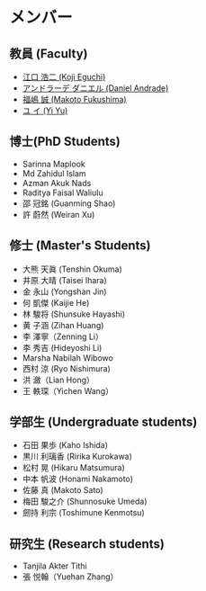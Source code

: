 # メンバー

## 教員 (Faculty)
- [江口 浩二 (Koji Eguchi)](https://researchmap.jp/eguchi?lang=ja)
- [アンドラーデ ダニエル (Daniel Andrade)](https://seeds.office.hiroshima-u.ac.jp/profile/ja.80a89287f8ce0746520e17560c007669.html)
- [福嶋 誠 (Makoto Fukushima)](https://sites.google.com/site/mfukushimawebjp)
- [ユ イ (Yi Yu)](https://researchmap.jp/yiyu?lang=ja)

## 博士(PhD Students)
- Sarinna Maplook
- Md Zahidul Islam
- Azman Akuk Nads
- Raditya Faisal Waliulu
- 邵 冠銘 (Guanming Shao)
- 許 蔚然 (Weiran Xu)

## 修士 (Master's Students)
- 大熊 天眞 (Tenshin Okuma)
- 井原 大晴 (Taisei Ihara)
- 金 永山 (Yongshan Jin)
- 何 凱傑 (Kaijie He)
- 林 駿将 (Shunsuke Hayashi)
- 黄 子涵 (Zihan Huang)
- 李 澤寧（Zenning Li）
- 李 秀吉 (Hideyoshi Li)
- Marsha Nabilah Wibowo
- 西村 涼 (Ryo Nishimura)
- 洪 瀲（Lian Hong）
- 王 軼琛（Yichen Wang）

## 学部生 (Undergraduate students)
- 石田 果歩 (Kaho Ishida)
- 黒川 利璃香 (Ririka Kurokawa)
- 松村 晃 (Hikaru Matsumura)
- 中本 帆波 (Honami Nakamoto)
- 佐藤 真 (Makoto Sato)
- 梅田 駿之介 (Shunnosuke Umeda)
- 劒持 利宗 (Toshimune Kenmotsu)

## 研究生 (Research students)
- Tanjila Akter Tithi
- 張 悦翰（Yuehan Zhang）
